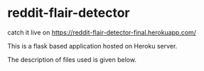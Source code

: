 # reddit-flair-detector

catch it live on https://reddit-flair-detector-final.herokuapp.com/

This is a flask based application hosted on Heroku server.

The description of files used is given below.
